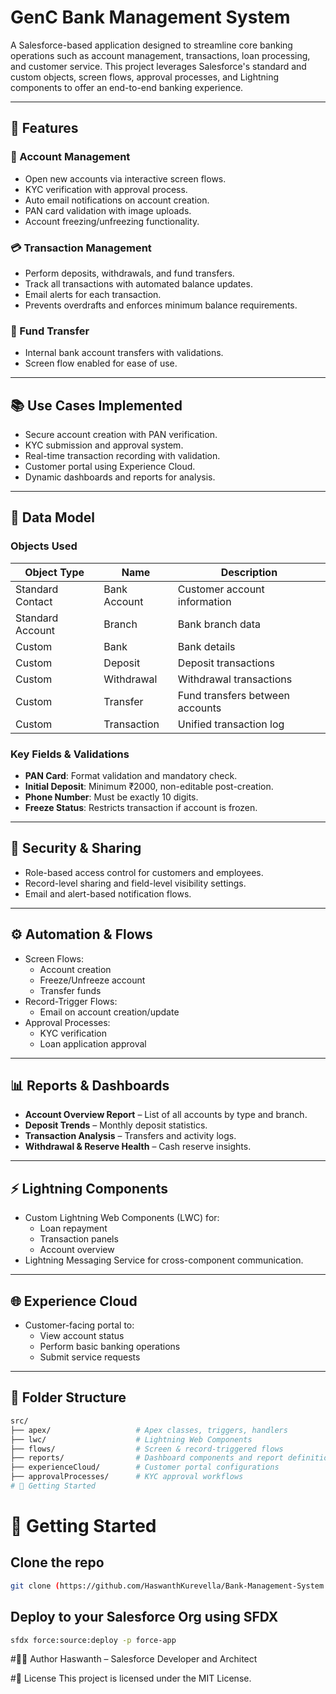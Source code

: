 # GenC Bank Management System

A Salesforce-based application designed to streamline core banking operations such as account management, transactions, loan processing, and customer service. This project leverages Salesforce's standard and custom objects, screen flows, approval processes, and Lightning components to offer an end-to-end banking experience.

---

## 🌟 Features

### 🏦 Account Management
- Open new accounts via interactive screen flows.
- KYC verification with approval process.
- Auto email notifications on account creation.
- PAN card validation with image uploads.
- Account freezing/unfreezing functionality.

### 💳 Transaction Management
- Perform deposits, withdrawals, and fund transfers.
- Track all transactions with automated balance updates.
- Email alerts for each transaction.
- Prevents overdrafts and enforces minimum balance requirements.

### 🔄 Fund Transfer
- Internal bank account transfers with validations.
- Screen flow enabled for ease of use.
---

## 📚 Use Cases Implemented

- Secure account creation with PAN verification.
- KYC submission and approval system.
- Real-time transaction recording with validation.
- Customer portal using Experience Cloud.
- Dynamic dashboards and reports for analysis.

---

## 🧩 Data Model

### Objects Used
| Object Type      | Name               | Description                       |
|------------------|--------------------|-----------------------------------|
| Standard Contact | Bank Account       | Customer account information      |
| Standard Account | Branch             | Bank branch data                  |
| Custom           | Bank               | Bank details                      |
| Custom           | Deposit            | Deposit transactions              |
| Custom           | Withdrawal         | Withdrawal transactions           |
| Custom           | Transfer           | Fund transfers between accounts   |
| Custom           | Transaction        | Unified transaction log           |

### Key Fields & Validations
- **PAN Card**: Format validation and mandatory check.
- **Initial Deposit**: Minimum ₹2000, non-editable post-creation.
- **Phone Number**: Must be exactly 10 digits.
- **Freeze Status**: Restricts transaction if account is frozen.

---

## 🔐 Security & Sharing

- Role-based access control for customers and employees.
- Record-level sharing and field-level visibility settings.
- Email and alert-based notification flows.

---

## ⚙️ Automation & Flows

- Screen Flows:
  - Account creation
  - Freeze/Unfreeze account
  - Transfer funds
- Record-Trigger Flows:
  - Email on account creation/update
- Approval Processes:
  - KYC verification
  - Loan application approval

---

## 📊 Reports & Dashboards

- **Account Overview Report** – List of all accounts by type and branch.
- **Deposit Trends** – Monthly deposit statistics.
- **Transaction Analysis** – Transfers and activity logs.
- **Withdrawal & Reserve Health** – Cash reserve insights.

---

## ⚡ Lightning Components

- Custom Lightning Web Components (LWC) for:
  - Loan repayment
  - Transaction panels
  - Account overview
- Lightning Messaging Service for cross-component communication.

---

## 🌐 Experience Cloud

- Customer-facing portal to:
  - View account status
  - Perform basic banking operations
  - Submit service requests

---

## 📁 Folder Structure

```bash
src/
├── apex/                   # Apex classes, triggers, handlers
├── lwc/                    # Lightning Web Components
├── flows/                  # Screen & record-triggered flows
├── reports/                # Dashboard components and report definitions
├── experienceCloud/        # Customer portal configurations
├── approvalProcesses/      # KYC approval workflows
# 🚀 Getting Started
```
# 🚀 Getting Started
## Clone the repo

```bash
git clone (https://github.com/HaswanthKurevella/Bank-Management-System.git)
```
## Deploy to your Salesforce Org using SFDX
```bash
sfdx force:source:deploy -p force-app
```
#👨‍💻 Author
Haswanth – Salesforce Developer and Architect

#📄 License
This project is licensed under the MIT License.
